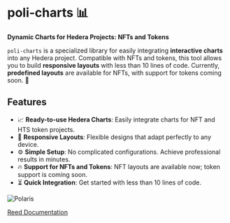 # poli-charts 📊

**Dynamic Charts for Hedera Projects: NFTs and Tokens**

`poli-charts` is a specialized library for easily integrating **interactive charts** into any Hedera project. Compatible with NFTs and tokens, this tool allows you to build **responsive layouts** with less than 10 lines of code. Currently, **predefined layouts** are available for NFTs, with support for tokens coming soon. 🚀

## **Features**

- 📈 **Ready-to-use Hedera Charts**: Easily integrate charts for NFT and HTS token projects.
- 🧱 **Responsive Layouts**: Flexible designs that adapt perfectly to any device.
- ⚙️ **Simple Setup**: No complicated configurations. Achieve professional results in minutes.
- 🔥 **Support for NFTs and Tokens**: NFT layouts are available now; token support is coming soon.
- ⏳ **Quick Integration**: Get started with less than 10 lines of code.

![Polaris](https://cusoft.tech/wp-content/uploads/2024/05/P001.svg)

[Reed Documentation](https://docs.polarisweb3.org)
